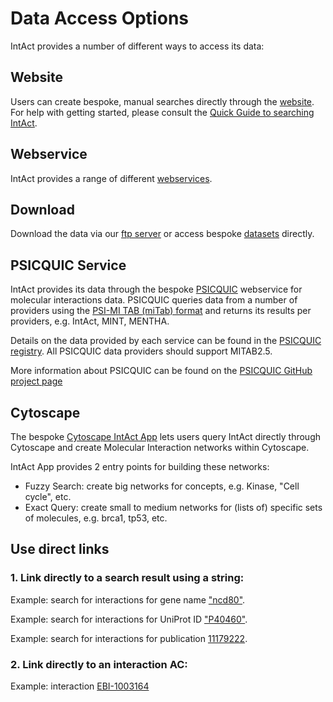 # Data Access Options

IntAct provides a number of different ways to access its data:

## Website

Users can create bespoke, manual searches directly through the [website](www.ebi.ac.uk/intact). For help with getting started, please consult the [Quick Guide to searching IntAct](https://www.ebi.ac.uk/intact/documentation/user-guide#usage).

## Webservice

IntAct provides a range of different [webservices](https://www.ebi.ac.uk/intact/documentation/technical_corner#apis).

## Download

Download the data via our [ftp server](https://www.ebi.ac.uk/intact/download#ftp) or access bespoke [datasets](https://www.ebi.ac.uk/intact/download/datasets) directly.

## PSICQUIC Service

IntAct provides its data through the bespoke [PSICQUIC](http://www.ebi.ac.uk/Tools/webservices/psicquic/view/main.xhtml) webservice for molecular interactions data. PSICQUIC queries data from a number of providers using the [PSI-MI TAB (miTab) format](https://www.ebi.ac.uk/intact/documentation/user-guide#definitions_formats) and returns its results per providers, e.g. IntAct, MINT, MENTHA. 

Details on the data provided by each service can be found in the [PSICQUIC registry](http://www.ebi.ac.uk/Tools/webservices/psicquic/registry/registry?action=STATUS). All PSICQUIC data providers should support MITAB2.5.

More information about PSICQUIC can be found on the [PSICQUIC GitHub project page](https://psicquic.github.io/)

## Cytoscape

The bespoke [Cytoscape IntAct App](https://apps.cytoscape.org/apps/intactapp) lets users query IntAct directly through Cytoscape and create Molecular Interaction networks within Cytoscape.

IntAct App provides 2 entry points for building these networks:
- Fuzzy Search: create big networks for concepts, e.g. Kinase, "Cell cycle", etc.
- Exact Query: create small to medium networks for (lists of) specific sets of molecules, e.g. brca1, tp53, etc.

## Use direct links

### 1. Link directly to a search result using a string:

Example: search for interactions for gene name ["ncd80"](https://www.ebi.ac.uk/intact/search?query=Ndc80).

Example: search for interactions for UniProt ID ["P40460"](https://www.ebi.ac.uk/intact/search?query=P40460).

Example: search for interactions for publication [11179222](https://www.ebi.ac.uk/intact/search?query=11179222).

### 2. Link directly to an interaction AC:

Example: interaction [EBI-1003164](https://www.ebi.ac.uk/intact/details/interaction/EBI-1003164)
